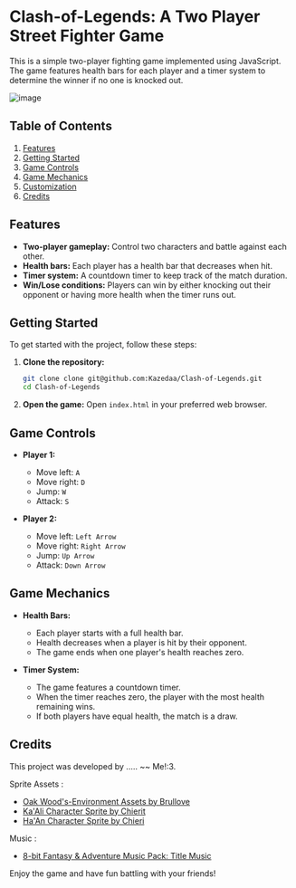 # Clash-of-Legends: A Two Player Street Fighter Game

This is a simple two-player fighting game implemented using JavaScript. The game features health bars for each player and a timer system to determine the winner if no one is knocked out.

![image](https://github.com/user-attachments/assets/f680e8c3-c576-4d71-8122-2f709551c786)


## Table of Contents
1. [Features](#features)
2. [Getting Started](#getting-started)
3. [Game Controls](#game-controls)
4. [Game Mechanics](#game-mechanics)
5. [Customization](#customization)
6. [Credits](#credits)

## Features
- **Two-player gameplay:** Control two characters and battle against each other.
- **Health bars:** Each player has a health bar that decreases when hit.
- **Timer system:** A countdown timer to keep track of the match duration.
- **Win/Lose conditions:** Players can win by either knocking out their opponent or having more health when the timer runs out.

## Getting Started
To get started with the project, follow these steps:

1. **Clone the repository:**
    ```bash
    git clone clone git@github.com:Kazedaa/Clash-of-Legends.git
    cd Clash-of-Legends
    ```

2. **Open the game:**
    Open `index.html` in your preferred web browser.

## Game Controls
- **Player 1:**
  - Move left: `A`
  - Move right: `D`
  - Jump: `W`
  - Attack: `S`

- **Player 2:**
  - Move left: `Left Arrow`
  - Move right: `Right Arrow`
  - Jump: `Up Arrow`
  - Attack: `Down Arrow`

## Game Mechanics
- **Health Bars:**
  - Each player starts with a full health bar.
  - Health decreases when a player is hit by their opponent.
  - The game ends when one player's health reaches zero.

- **Timer System:**
  - The game features a countdown timer.
  - When the timer reaches zero, the player with the most health remaining wins.
  - If both players have equal health, the match is a draw.

## Credits
This project was developed by ..... ~~ Me!:3.

Sprite Assets :
  - [Oak Wood's-Environment Assets by Brullove](https://brullov.itch.io/oak-woods)
  - [Ka'Ali Character Sprite by Chierit](https://chierit.itch.io/elementals-wind-hashashin)
  - [Ha'An Character Sprite by Chieri](https://chierit.itch.io/elementals-metal-bladekeeper)

Music :
  - [8-bit Fantasy & Adventure Music Pack: Title Music](https://xdeviruchi.itch.io/8-bit-fantasy-adventure-music-pack)

Enjoy the game and have fun battling with your friends!
